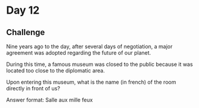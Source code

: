 # Day 12

## Challenge

Nine years ago to the day, after several days of negotiation, a major agreement was adopted regarding the future of our planet.

During this time, a famous museum was closed to the public because it was located too close to the diplomatic area.

Upon entering this museum, what is the name (in french) of the room directly in front of us?

Answer format: Salle aux mille feux
